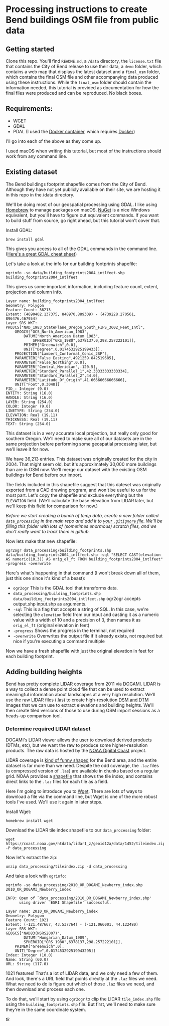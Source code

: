 # Processing instructions to create Bend buildings OSM file from public data

## Getting started

Clone this repo. You'll find `README.md`, a `/data` directory, the `license.txt` file that contains the City of Bend release to use their data, a `demo` folder, which contains a web map that displays the latest dataset and a `final_osm` folder, which contains the final OSM file and other accompanying data produced using these instructions. While the `final_osm` folder should contain the information needed, this tutorial is provided as documentation for how the final files were produced and can be reproduced. No black boxes.

## Requirements:

- WGET
- GDAL
- PDAL (I used the [Docker container](http://www.pdal.io/quickstart.html), which requires [Docker](https://www.docker.com/))

I'll go into each of the above as they come up.

I used macOS when writing this tutorial, but most of the instructions should work from any command line.

## Existing dataset

The Bend buildings footprint shapefile comes from the City of Bend. Although they have not yet publicly available on their site, we are hosting it in this repo in the /data directory.

We'll be doing most of our geospatial processing using GDAL. I like using [Homebrew](http://brew.sh/) to manage packages on macOS. [NuGet](https://www.nuget.org/) is a nice Windows equivalent, but you'll have to figure out equivalent commands. If you want to build stuff from source, go right ahead, but this tutorial won't cover that.

Install GDAL:

```
brew install gdal
```

This gives you access to all of the GDAL commands in the command line. ([Here's a great GDAL cheat sheet](https://github.com/dwtkns/gdal-cheat-sheet))

Let's take a look at the info for our building footprints shapefile:

```
ogrinfo -so data/building_footprints2004_intlfeet.shp building_footprints2004_intlfeet
```

This gives us some important information, including feature count, extent, projection and column info.

```
Layer name: building_footprints2004_intlfeet
Geometry: Polygon
Feature Count: 36213
Extent: (4690402.137375, 848970.889309) - (4739228.270561, 896476.467954)
Layer SRS WKT:
PROJCS["NAD_1983_StatePlane_Oregon_South_FIPS_3602_Feet_Intl",
    GEOGCS["GCS_North_American_1983",
        DATUM["North_American_Datum_1983",
            SPHEROID["GRS_1980",6378137.0,298.257222101]],
        PRIMEM["Greenwich",0.0],
        UNIT["Degree",0.0174532925199433]],
    PROJECTION["Lambert_Conformal_Conic_2SP"],
    PARAMETER["False_Easting",4921259.842519685],
    PARAMETER["False_Northing",0.0],
    PARAMETER["Central_Meridian",-120.5],
    PARAMETER["Standard_Parallel_1",42.33333333333334],
    PARAMETER["Standard_Parallel_2",44.0],
    PARAMETER["Latitude_Of_Origin",41.66666666666666],
    UNIT["Foot",0.3048]]
FID_: Integer (9.0)
ENTITY: String (16.0)
HANDLE: String (16.0)
LAYER: String (254.0)
COLOR: Integer (9.0)
LINETYPE: String (254.0)
ELEVATION: Real (19.11)
THICKNESS: Real (19.11)
TEXT: String (254.0)
```

This dataset is in a very accurate local projection, but really only good for southern Oregon. We'll need to make sure all of our datasets are in the same projection before performing some geospatial processing later, but we'll leave it for now.

We have 36,213 entries. This dataset was originally created for the city in 2004. That might seem old, but it's approximately 30,000 more buildings than are in OSM now. We'll merge our dataset with the existing OSM buildings for Bend before our import.

The fields included in this shapefile suggest that this dateset was originally exported from a CAD drawing program, and won't be useful to us for the most part. Let's copy the shapefile and exclude everything but the `ELEVATION` field. (We'll calculate the base elevation from LIDAR later, but we'll keep this field for comparison for now.)

_Before we start creating a bunch of temp data, create a new folder called `data_processing` in the main repo and add it to [your `.gitignore` file](https://help.github.com/articles/ignoring-files/). We'll be filling this folder with lots of (sometimes enormous) scratch files, and we don't really want to track them in github._

Now lets make that new shapefile:

```
ogr2ogr data_processing/building_footprints.shp data/building_footprints2004_intlfeet.shp -sql "SELECT CAST(elevation AS numeric(10,3)) AS orig_el_ft FROM building_footprints2004_intlfeet" -progress -overwrite
```

Here's what's happening in that command (I won't break down all of them, just this one since it's kind of a beast):

- `ogr2ogr` This is the GDAL tool that transforms data.
- `data_processing/building_footprints.shp data/building_footprints2004_intlfeet.shp` ogr2ogr accepts output.shp input.shp as arguments.
- `-sql` This is a flag that accepts a string of SQL. In this case, we're selecting the `elevation` field from our input and casting it as a numeric value with a width of 10 and a precision of 3, then names it as `orig_el_ft` (original elevation in feet)
- `-progress` Shows the progress in the terminal, not required
- `-overwrite` Overwrites the output file if it already exists, not required but nice if you're executing a command multiple

Now we have a fresh shapefile with just the original elevation in feet for each building footprint.

## Adding building heights

Bend has pretty complete LIDAR coverage from 2011 via [DOGAMI](http://www.oregongeology.org/sub/lidardataviewer/index.htm). LIDAR is a way to collect a dense point cloud file that can be used to extract meaningful information about landscapes at a very high resolution. We'll use the raw LIDAR files (.las) to create high-resolution [DSM and DTM](https://en.wikipedia.org/wiki/Digital_elevation_model) images that we can use to extract elevations and building heights. We'll then create tiled versions of those to use during OSM import sessions as a heads-up comparison tool.

### Determine required LIDAR dataset

DOGAMI's LIDAR viewer allows the user to download derived products (DTMs, etc), but we want the raw to produce some higher-resolution products. The raw data is hosted by the [NOAA Digital Coast](https://coast.noaa.gov/htdata/lidar1_z/geoid12a/data/) project.

LIDAR coverage is [kind of funny shaped](https://coast.noaa.gov/dataviewer/#/lidar/search/where:ID=1452) for the Bend area, and the entire dataset is far more than we need. Despite the odd coverage, the `.laz` files (a compressed version of `.las`) are available in chunks based on a regular grid. NOAA provides a [shapefile](https://coast.noaa.gov/htdata/lidar1_z/geoid12a/data/1452/tileindex.zip
) that shows the tile index, and contains direct links to the `.laz` files for each tile as a field.

Here I'm going to introduce you to [Wget](https://www.gnu.org/software/wget/). There are lots of ways to download a file via the command line, but Wget is one of the more robust tools I've used. We'll use it again in later steps.

Install Wget:

```
homebrew install wget
```

Download the LIDAR tile index shapefile to our `data_processing` folder:

```
wget https://coast.noaa.gov/htdata/lidar1_z/geoid12a/data/1452/tileindex.zip -P data_processing
```

Now let's extract the zip:

```
unzip data_processing/tileindex.zip -d data_processing
```

And take a look with `ogrinfo`:

```
ogrinfo -so data_processing/2010_OR_DOGAMI_Newberry_index.shp 2010_OR_DOGAMI_Newberry_index

INFO: Open of `data_processing/2010_OR_DOGAMI_Newberry_index.shp'
      using driver `ESRI Shapefile' successful.

Layer name: 2010_OR_DOGAMI_Newberry_index
Geometry: Polygon
Feature Count: 1021
Extent: (-121.487667, 43.537764) - (-121.066001, 44.122480)
Layer SRS WKT:
GEOGCS["NAD83(NSRS2007)",
	    DATUM["Hungarian_Datum_1909",
        SPHEROID["GRS_1980",6378137,298.257222101]],
    PRIMEM["Greenwich",0],
    UNIT["Degree",0.017453292519943295]]
Index: Integer (10.0)
Name: String (60.0)
URL: String (117.0)

```

1021 features! That's a lot of LIDAR data, and we only need a few of them. And look, there's a URL field that points directly at the `.laz` files we need. What we need to do is figure out which of those `.laz` files we need, and then download and process each one.

To do that, we'll start by using `ogr2ogr` to clip the LIDAR `tile_index.shp` file using the `building_footprints.shp` file. But first, we'll need to make sure they're in the same coordinate system.

_tk_
